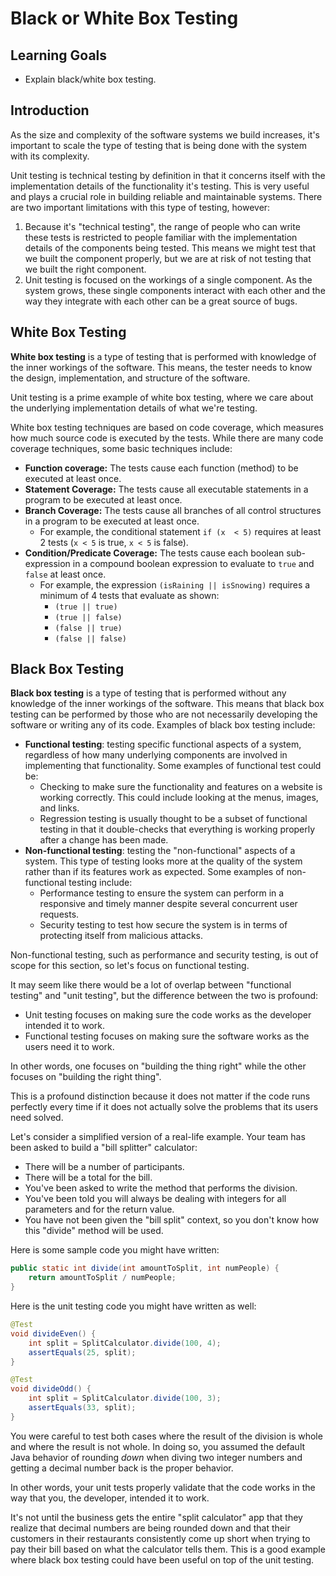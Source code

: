# Black or White Box Testing

## Learning Goals

- Explain black/white box testing.

## Introduction

As the size and complexity of the software systems we build increases, it's
important to scale the type of testing that is being done with the system with
its complexity.

Unit testing is technical testing by definition in that it concerns itself with
the implementation details of the functionality it's testing. This is very
useful and plays a crucial role in building reliable and maintainable systems.
There are two important limitations with this type of testing, however:

1. Because it's "technical testing", the range of people who can write these
   tests is restricted to people familiar with the implementation details of the
   components being tested. This means we might test that we built the component
   properly, but we are at risk of not testing that we built the right
   component.
2. Unit testing is focused on the workings of a single component. As the system
   grows, these single components interact with each other and the way they
   integrate with each other can be a great source of bugs.

## White Box Testing

**White box testing** is a type of testing that is performed with knowledge of
the inner workings of the software. This means, the tester needs to know the
design, implementation, and structure of the software.

Unit testing is a prime example of white box testing, where we care about the
underlying implementation details of what we're testing.

White box testing techniques are based on code coverage, 
which measures how much source code is executed by the tests.
While there are many code coverage techniques, some basic techniques include:

- **Function coverage:** The tests cause each function (method) to be executed at least once.
- **Statement Coverage:** The tests cause all executable statements in a program to be executed at least once.
- **Branch Coverage:** The tests cause all branches of all control structures in a program to be executed at least once.
  - For example, the conditional statement `if (x  < 5)` requires at least 2 tests (`x < 5` is true, `x < 5` is false).
- **Condition/Predicate Coverage:** The tests cause each boolean sub-expression in a compound boolean expression
  to evaluate to `true` and `false` at least once.
  - For example, the expression `(isRaining || isSnowing)` requires a minimum of 4 tests that evaluate as shown:
    - `(true || true)`
    - `(true || false)`
    - `(false || true)`
    - `(false || false)`


## Black Box Testing

**Black box testing** is a type of testing that is performed without any
knowledge of the inner workings of the software. This means that black box
testing can be performed by those who are not necessarily developing the
software or writing any of its code. Examples of black box testing include:

- **Functional testing**: testing specific functional aspects of a system,
  regardless of how many underlying components are involved in implementing that
  functionality. Some examples of functional test could be:
    - Checking to make sure the functionality and features on a website is working
      correctly. This could include looking at the menus, images, and links.
    - Regression testing is usually thought to be a subset of functional testing
      in that it double-checks that everything is working properly after a
      change has been made.
- **Non-functional testing**: testing the "non-functional" aspects of a system.
  This type of testing looks more at the quality of the system rather than if
  its features work as expected. Some examples of non-functional testing include:
    - Performance testing to ensure the system can perform in a responsive and
      timely manner despite several concurrent user requests.
    - Security testing to test how secure the system is in terms of protecting
      itself from malicious attacks.

Non-functional testing, such as performance and security testing, is out of
scope for this section, so let's focus on functional testing.

It may seem like there would be a lot of overlap between "functional testing"
and "unit testing", but the difference between the two is profound:

- Unit testing focuses on making sure the code works as the developer intended
  it to work.
- Functional testing focuses on making sure the software works as the users need
  it to work.

In other words, one focuses on "building the thing right" while the other
focuses on "building the right thing".

This is a profound distinction because it does not matter if the code runs
perfectly every time if it does not actually solve the problems that its users
need solved.

Let's consider a simplified version of a real-life example. Your team has been
asked to build a "bill splitter" calculator:

- There will be a number of participants.
- There will be a total for the bill.
- You've been asked to write the method that performs the division.
- You've been told you will always be dealing with integers for all parameters
  and for the return value.
- You have not been given the "bill split" context, so you don't know how this
  "divide" method will be used.

Here is some sample code you might have written:

```java
public static int divide(int amountToSplit, int numPeople) {
    return amountToSplit / numPeople;
}
```

Here is the unit testing code you might have written as well:

```java
@Test
void divideEven() {
    int split = SplitCalculator.divide(100, 4);
    assertEquals(25, split);
}

@Test
void divideOdd() {
    int split = SplitCalculator.divide(100, 3);
    assertEquals(33, split);
}
```

You were careful to test both cases where the result of the division is whole
and where the result is not whole. In doing so, you assumed the default Java
behavior of rounding _down_ when diving two integer numbers and getting a
decimal number back is the proper behavior.

In other words, your unit tests properly validate that the code works in the way
that you, the developer, intended it to work.

It's not until the business gets the entire "split calculator" app that they
realize that decimal numbers are being rounded down and that their customers in
their restaurants consistently come up short when trying to pay their bill based
on what the calculator tells them. This is a good example where black box
testing could have been useful on top of the unit testing.